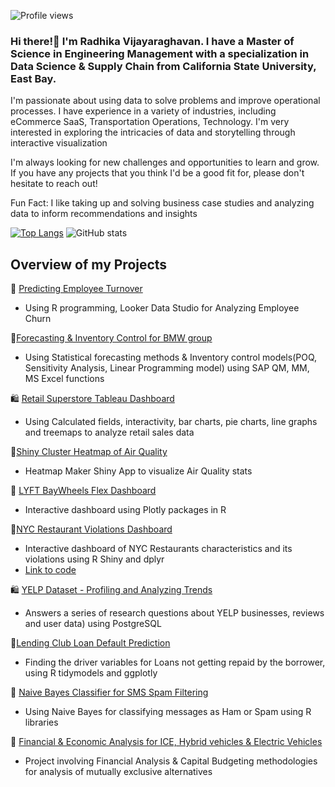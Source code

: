 ![Profile views](https://gpvc.arturio.dev/viradhikaa)  

### Hi there!👋 I'm Radhika Vijayaraghavan. I have a Master of Science in Engineering Management with a specialization in Data Science & Supply Chain from California State University, East Bay.

I'm passionate about using data to solve problems and improve operational processes. I have experience in a variety of industries, including eCommerce SaaS, Transportation Operations, Technology. I'm very interested in exploring the intricacies of data and storytelling through interactive visualization

I'm always looking for new challenges and opportunities to learn and grow. If you have any projects that you think I'd be a good fit for, please don't hesitate to reach out!

Fun Fact: I like taking up and solving business case studies and analyzing data to inform recommendations and insights

[![Top Langs](https://github-readme-stats.vercel.app/api/top-langs/?username=viradhikaa)](https://github.com/anuraghazra/github-readme-stats)
![GitHub stats](https://github-readme-stats.vercel.app/api?username=viradhikaa&show_icons=true&count_private=true)  

## Overview of my Projects
💼 [Predicting Employee Turnover](https://github.com/viradhikaa/HR-Analytics-Employee-Churn-Prediction)
- Using R programming, Looker Data Studio for Analyzing Employee Churn

🚛[Forecasting & Inventory Control for BMW group](https://github.com/viradhikaa/Forecasting-Inventory-Analysis-BMW-Group)
- Using Statistical forecasting methods & Inventory control models(POQ, Sensitivity Analysis, Linear Programming model) using SAP QM, MM, MS Excel functions

🛍️ [Retail Superstore Tableau Dashboard](https://public.tableau.com/app/profile/viradhika/viz/RetailSuperstorePerformanceDashboard/Dashboard1)
- Using Calculated fields, interactivity, bar charts, pie charts, line graphs and treemaps to analyze retail sales data

🍃[Shiny Cluster Heatmap of Air Quality](https://rvijayaraghavan.shinyapps.io/Problem_01_heatmap/)
- Heatmap Maker Shiny App to visualize Air Quality stats

🚖 [LYFT BayWheels Flex Dashboard](https://rpubs.com/viradhika/973668)
- Interactive dashboard using Plotly packages in R

🍔[NYC Restaurant Violations Dashboard](https://rvijayaraghavan.shinyapps.io/problem_4_Restaurant_Violations_app/?_ga=2.106304387.1290595451.1678923496-1022704292.1678923496)
- Interactive dashboard of NYC Restaurants characteristics and its violations using R Shiny and dplyr
- [Link to code](https://github.com/viradhikaa/R-Shiny-Dashboards/blob/main/NY_restaurant_violations_app.R)

🛍️ [YELP Dataset - Profiling and Analyzing Trends](https://github.com/viradhikaa/Yelp-Dataset-Analysis-using-SQL/blob/main/DataScientistRolePlay.pdf)
- Answers a series of research questions about YELP businesses, reviews and user data) using PostgreSQL

🏦[Lending Club Loan Default Prediction](https://github.com/viradhikaa/Lending-Club-Loan-Default-Prediction)
- Finding the driver variables for Loans not getting repaid by the borrower, using R tidymodels and ggplotly

📩 [Naive Bayes Classifier for SMS Spam Filtering](https://github.com/viradhikaa/Naive-Bayes-classifier-for-SMS-Spam-Filtering)
- Using Naive Bayes for classifying messages as Ham or Spam using R libraries

🏦 [Financial & Economic Analysis for ICE, Hybrid vehicles & Electric Vehicles](https://github.com/viradhikaa/Financial-Analysis-Electric-Vehicle)
- Project involving Financial Analysis & Capital Budgeting methodologies for analysis of mutually exclusive alternatives

